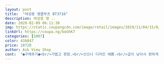 ```yaml
---
layout: post 
title:  "여성용 앵클부츠 BT3716" 
description: 여성용 앵 ..
date: 2020-02-09 06:11:38 
img: https://static.coupangcdn.com/image/retail/images/2019/11/04/15/0/cbdea86c-aa6e-4c69-94b2-d38e727c59fe.jpg 
linkUrl: https://coupa.ng/boGhK7 
categories: [1007] 
color: 43A047 
price: 18720 
author: Ask View Shop 
cont:  "●구매후기●<br/>가볍고 편함.<br/>신으니 디자인 예쁨.<br/>굽이 낮아서 편하게 신을수 있음<br/>근데 별 뺀것은 밑창이 빨간색 이라 머랄까??? 너무 중국스럽다는<br/>디자인은  예쁜데<br/>사이즈도 딱맞아여<br/>신발 밑창이 빨간색이라서<br/>신발사이즈도 대문짝 하게 써있는건 쫌 그러네여<br/>신발은 발볼 작게보이고 참 예뻐요~~ 신으면 다리도 예뻐보이는 효과~~<br/>싼 티 ㅜ 흠,,,, 그리고 살엄음판 걷듯 미끄러울거 같아 방지패드<br/>암튼 예쁘게 잘 신고 다녀 볼께여.<br/>.<br/><br/>오늘 택배를 받자마자 신어봤는데<br/>촌스러운거 빼면 괜차나여.<br/>.<br/>ㅋㅋ<br/>필수로 또 구매 했네요 ~~ 여튼 디자인 칼라 모든건 좋으니<br/>한철 신기 괜츈하져 머~~~ 원래 운동화만 신는데 특별한날 신으려고 할때 그러니 가끔 멋내기 좋겠어요 ㅎㅎ<br/>" 
---
```

